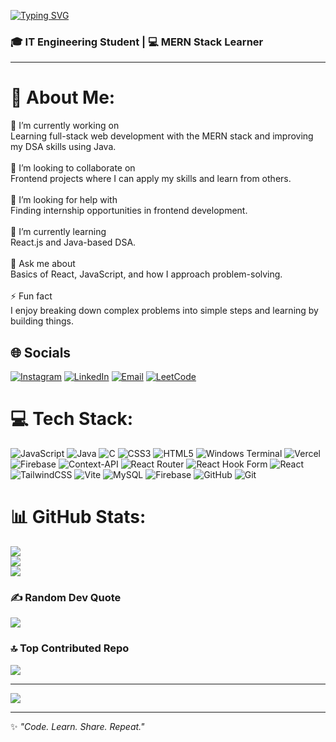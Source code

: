 [![Typing SVG](https://readme-typing-svg.demolab.com?font=Roboto&weight=600&size=25&pause=1000&background=88FF8800&width=435&lines=Hello%F0%9F%91%8B%2C+My+name+is++Vaibhav+Dhakad;Learning+and+Growing+%F0%9F%9A%80)](https://git.io/typing-svg)

### 🎓 IT Engineering Student | 💻 MERN Stack Learner

---
# 💫 About Me:
🔭 I’m currently working on<br>Learning full-stack web development with the MERN stack and improving my DSA skills using Java.<br><br>👯 I’m looking to collaborate on<br>Frontend projects where I can apply my skills and learn from others.<br><br>🤝 I’m looking for help with<br>Finding internship opportunities in frontend development.<br><br>🌱 I’m currently learning<br>React.js and Java-based DSA.<br><br>💬 Ask me about<br>Basics of React, JavaScript, and how I approach problem-solving.<br><br>⚡ Fun fact<br>I enjoy breaking down complex problems into simple steps and learning by building things.


## 🌐 Socials

[![Instagram](https://img.shields.io/badge/Instagram-%23E4405F.svg?logo=Instagram&logoColor=white)](https://instagram.com/vaibhavdhakad74)  [![LinkedIn](https://img.shields.io/badge/LinkedIn-%230077B5.svg?logo=linkedin&logoColor=white)](https://www.linkedin.com/in/vaibhav-dhakad)  [![Email](https://img.shields.io/badge/Email-D14836?logo=gmail&logoColor=white)](mailto:vaibhavdhakad74@gmail.com)  [![LeetCode](https://img.shields.io/badge/LeetCode-FFA116?logo=leetcode&logoColor=white)](https://leetcode.com/VaibhavDhakad)


# 💻 Tech Stack:
![JavaScript](https://img.shields.io/badge/javascript-%23323330.svg?style=plastic&logo=javascript&logoColor=%23F7DF1E) ![Java](https://img.shields.io/badge/java-%23ED8B00.svg?style=plastic&logo=openjdk&logoColor=white) ![C](https://img.shields.io/badge/c-%2300599C.svg?style=plastic&logo=c&logoColor=white) ![CSS3](https://img.shields.io/badge/css3-%231572B6.svg?style=plastic&logo=css3&logoColor=white) ![HTML5](https://img.shields.io/badge/html5-%23E34F26.svg?style=plastic&logo=html5&logoColor=white) ![Windows Terminal](https://img.shields.io/badge/Windows%20Terminal-%234D4D4D.svg?style=plastic&logo=windows-terminal&logoColor=white) ![Vercel](https://img.shields.io/badge/vercel-%23000000.svg?style=plastic&logo=vercel&logoColor=white) ![Firebase](https://img.shields.io/badge/firebase-%23039BE5.svg?style=plastic&logo=firebase) ![Context-API](https://img.shields.io/badge/Context--Api-000000?style=plastic&logo=react) ![React Router](https://img.shields.io/badge/React_Router-CA4245?style=plastic&logo=react-router&logoColor=white) ![React Hook Form](https://img.shields.io/badge/React%20Hook%20Form-%23EC5990.svg?style=plastic&logo=reacthookform&logoColor=white) ![React](https://img.shields.io/badge/react-%2320232a.svg?style=plastic&logo=react&logoColor=%2361DAFB) ![TailwindCSS](https://img.shields.io/badge/tailwindcss-%2338B2AC.svg?style=plastic&logo=tailwind-css&logoColor=white) ![Vite](https://img.shields.io/badge/vite-%23646CFF.svg?style=plastic&logo=vite&logoColor=white) ![MySQL](https://img.shields.io/badge/mysql-4479A1.svg?style=plastic&logo=mysql&logoColor=white) ![Firebase](https://img.shields.io/badge/firebase-a08021?style=plastic&logo=firebase&logoColor=ffcd34) ![GitHub](https://img.shields.io/badge/github-%23121011.svg?style=plastic&logo=github&logoColor=white) ![Git](https://img.shields.io/badge/git-%23F05033.svg?style=plastic&logo=git&logoColor=white)
# 📊 GitHub Stats:
![](https://github-readme-stats.vercel.app/api?username=vaibhav7566&theme=github_dark&hide_border=false&include_all_commits=false&count_private=false)<br/>
![](https://nirzak-streak-stats.vercel.app/?user=vaibhav7566&theme=github_dark&hide_border=false)<br/>
![](https://github-readme-stats.vercel.app/api/top-langs/?username=vaibhav7566&theme=github_dark&hide_border=false&include_all_commits=false&count_private=false&layout=compact)

### ✍️ Random Dev Quote
![](https://quotes-github-readme.vercel.app/api?type=horizontal&theme=radical)

### 🔝 Top Contributed Repo
![](https://github-contributor-stats.vercel.app/api?username=vaibhav7566&limit=5&theme=github_dark&combine_all_yearly_contributions=true)

---
[![](https://visitcount.itsvg.in/api?id=vaibhav7566&icon=0&color=0)](https://visitcount.itsvg.in)

<!-- Proudly created with GPRM ( https://gprm.itsvg.in ) -->
---

✨ *"Code. Learn. Share. Repeat."*  

